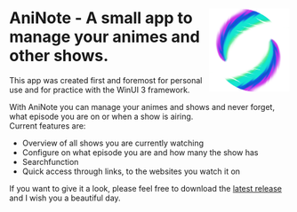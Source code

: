 

# <img src="AniNote2/Assets/AniNote_Icon_Small.png" align="right" height="150"> AniNote - A small app to manage your animes and other shows.

This app was created first and foremost for personal use and for practice with the WinUI 3 framework.

With AniNote you can manage your animes and shows and never forget, what episode you are on or when a show is airing. <br/>
Current features are:
* Overview of all shows you are currently watching
* Configure on what episode you are and how many the show has
* Searchfunction
* Quick access through links, to the websites you watch it on

If you want to give it a look, please feel free to download the [latest release](https://github.com/Kazenochi/AniNote2/releases/latest) and I wish you a beautiful day.
